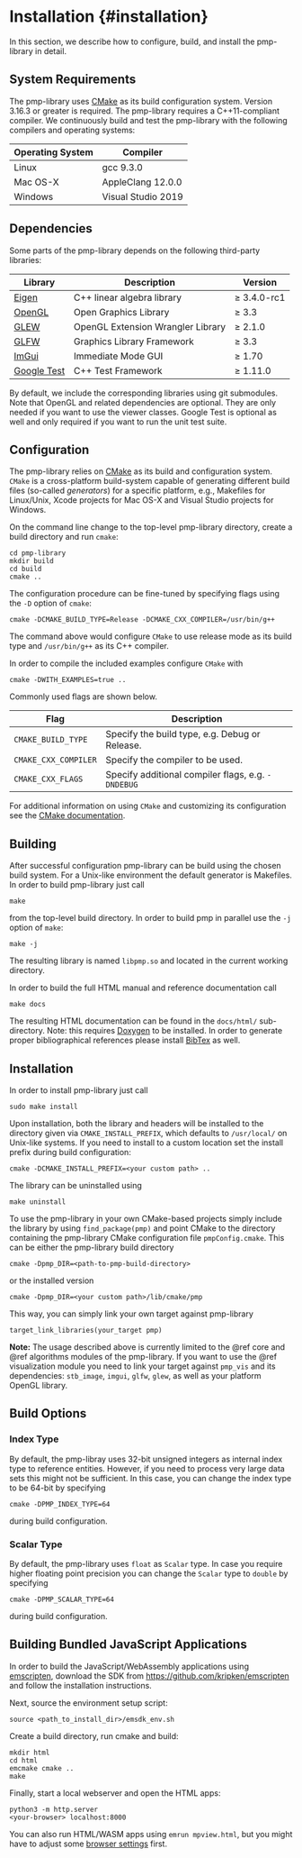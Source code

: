# Installation {#installation}

In this section, we describe how to configure, build, and install the
pmp-library in detail.

## System Requirements

The pmp-library uses [CMake](http://www.cmake.org) as its build configuration
system. Version 3.16.3 or greater is required. The pmp-library requires a
C++11-compliant compiler. We continuously build and test the pmp-library
with the following compilers and operating systems:

| Operating System | Compiler           |
| ---------------- | ------------------ |
| Linux            | gcc 9.3.0          |
| Mac OS-X         | AppleClang 12.0.0  |
| Windows          | Visual Studio 2019 |

## Dependencies

Some parts of the pmp-library depends on the following third-party libraries:

| Library                                             | Description                       | Version        |
| --------------------------------------------------- | --------------------------------- | -------------- |
| [Eigen](http://eigen.tuxfamily.org)                 | C++ linear algebra library        | &ge; 3.4.0-rc1 |
| [OpenGL](http://opengl.org)                         | Open Graphics Library             | &ge; 3.3       |
| [GLEW](http://glew.sourceforge.net)                 | OpenGL Extension Wrangler Library | &ge; 2.1.0     |
| [GLFW](http://glfw.org)                             | Graphics Library Framework        | &ge; 3.3       |
| [ImGui](https://github.com/ocornut/imgui)           | Immediate Mode GUI                | &ge; 1.70      |
| [Google Test](https://github.com/google/googletest) | C++ Test Framework                | &ge; 1.11.0    |

By default, we include the corresponding libraries using git submodules. Note
that OpenGL and related dependencies are optional. They are only needed if you
want to use the viewer classes. Google Test is optional as well and only
required if you want to run the unit test suite.

## Configuration

The pmp-library relies on [CMake](http://www.cmake.org) as its build and
configuration system. `CMake` is a cross-platform build-system capable of
generating different build files (so-called _generators_) for a specific
platform, e.g., Makefiles for Linux/Unix, Xcode projects for Mac OS-X and Visual
Studio projects for Windows.

On the command line change to the top-level pmp-library directory, create a
build directory and run `cmake`:

    cd pmp-library
    mkdir build
    cd build
    cmake ..

The configuration procedure can be fine-tuned by specifying flags using the `-D`
option of `cmake`:

    cmake -DCMAKE_BUILD_TYPE=Release -DCMAKE_CXX_COMPILER=/usr/bin/g++

The command above would configure `CMake` to use release mode as its build type
and `/usr/bin/g++` as its C++ compiler.

In order to compile the included examples configure `CMake` with

    cmake -DWITH_EXAMPLES=true ..

Commonly used flags are shown below.

| Flag                 | Description                                        |
| -------------------- | -------------------------------------------------- |
| `CMAKE_BUILD_TYPE`   | Specify the build type, e.g. Debug or Release.     |
| `CMAKE_CXX_COMPILER` | Specify the compiler to be used.                   |
| `CMAKE_CXX_FLAGS`    | Specify additional compiler flags, e.g. `-DNDEBUG` |

For additional information on using `CMake` and
customizing its configuration see
the [CMake documentation](http://cmake.org/cmake/help/documentation.html).

## Building

After successful configuration pmp-library can be build using the chosen build
system. For a Unix-like environment the default generator is Makefiles. In order
to build pmp-library just call

    make

from the top-level build directory. In order to build pmp in parallel use the
`-j` option of `make`:

    make -j

The resulting library is named `libpmp.so` and
located in the current working directory.

In order to build the full HTML manual and reference documentation call

    make docs

The resulting HTML documentation can be found in the `docs/html/` sub-directory.
Note: this requires [Doxygen](http://www.doxygen.nl/) to be installed. In order
to generate proper bibliographical references please install
[BibTex](http://www.bibtex.org/) as well.

## Installation

In order to install pmp-library just call

    sudo make install

Upon installation, both the library and headers will be installed to the
directory given via `CMAKE_INSTALL_PREFIX`, which defaults to `/usr/local/` on
Unix-like systems. If you need to install to a custom location set the install
prefix during build configuration:

    cmake -DCMAKE_INSTALL_PREFIX=<your custom path> ..

The library can be uninstalled using

    make uninstall

To use the pmp-library in your own CMake-based projects simply include the
library by using `find_package(pmp)` and point CMake to the directory containing
the pmp-library CMake configuration file `pmpConfig.cmake`. This can be either
the pmp-library build directory

    cmake -Dpmp_DIR=<path-to-pmp-build-directory>

or the installed version

    cmake -Dpmp_DIR=<your custom path>/lib/cmake/pmp

This way, you can simply link your own target against pmp-library

    target_link_libraries(your_target pmp)

**Note:** The usage described above is currently limited to the @ref core and
@ref algorithms modules of the pmp-library. If you want to use the @ref
visualization module you need to link your target against `pmp_vis` and its
dependencies: `stb_image`, `imgui`, `glfw`, `glew`, as well as your platform
OpenGL library.

## Build Options

### Index Type

By default, the pmp-libray uses 32-bit unsigned integers as internal index type
to reference entities. However, if you need to process very large data sets this
might not be sufficient. In this case, you can change the index type to be
64-bit by specifying

    cmake -DPMP_INDEX_TYPE=64

during build configuration.

### Scalar Type

By default, the pmp-library uses `float` as `Scalar` type. In case you require
higher floating point precision you can change the `Scalar` type to `double` by
specifying

    cmake -DPMP_SCALAR_TYPE=64

during build configuration.

## Building Bundled JavaScript Applications

In order to build the JavaScript/WebAssembly applications
using [emscripten](https://github.com/kripken/emscripten), download the SDK
from <https://github.com/kripken/emscripten> and follow the installation
instructions.

Next, source the environment setup script:

    source <path_to_install_dir>/emsdk_env.sh

Create a build directory, run cmake and build:

    mkdir html
    cd html
    emcmake cmake ..
    make

Finally, start a local webserver and open the HTML apps:

    python3 -m http.server
    <your-browser> localhost:8000

You can also run HTML/WASM apps using `emrun mpview.html`, but you might have to adjust
some [browser settings](https://emscripten.org/docs/compiling/Running-html-files-with-emrun.html) first.

